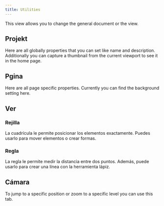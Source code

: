 ```yaml
---
title: Utilities
---
```


This view allows you to change the general document or the view.

## Projekt

Here are all globally properties that you can set like name and description.
Additionally you can capture a thumbnail from the current viewport to see it in the home page.

## Pgina

Here are all page specific properties. Currently you can find the background setting here.

## Ver

### Rejilla

La cuadrícula le permite posicionar los elementos exactamente. Puedes usarlo para mover elementos o crear formas.

### Regla

La regla le permite medir la distancia entre dos puntos. Además, puede usarlo para crear una línea con la herramienta lápiz.

## Cámara

To jump to a specific position or zoom to a specific level you can use this tab.
